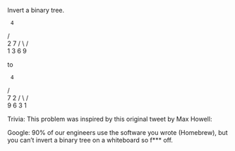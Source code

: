 Invert a binary tree.


     4
   /   \
  2     7
 / \   / \
1   3 6   9

to


     4
   /   \
  7     2
 / \   / \
9   6 3   1

Trivia:
This problem was inspired by this original tweet by Max Howell:

Google: 90% of our engineers use the software you wrote (Homebrew), but you can&rsquo;t invert a binary tree on a whiteboard so f*** off.

